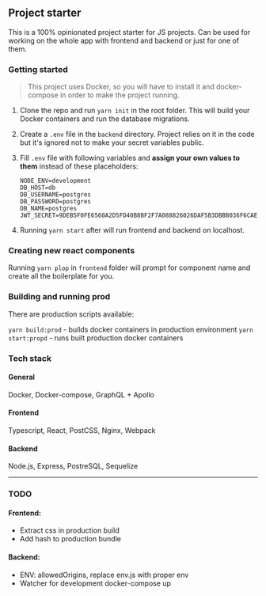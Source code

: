 ## Project starter

This is a 100% opinionated project starter for JS projects. 
Can be used for working on the whole app with frontend and backend or just for one of them.

### Getting started

> This project uses Docker, so you will have to install it and docker-compose in order to make the project running.

1. Clone the repo and run `yarn init` in the root folder.
   This will build your Docker containers and run the database migrations.
   
2. Create a `.env` file in the `backend` directory. 
   Project relies on it in the code but it's ignored not to make your secret variables public.

3. Fill `.env` file with following variables and **assign your own values to them** instead of these placeholders:
   ```
   NODE_ENV=development
   DB_HOST=db
   DB_USERNAME=postgres
   DB_PASSWORD=postgres
   DB_NAME=postgres
   JWT_SECRET=9DEB5F0FE6560A2D5FD40B8BF2F7A088826026DAF5B3DBBB036F6CAE0B5948EC
   ```

4. Running `yarn start` after will run frontend and backend on localhost.

### Creating new react components

Running `yarn plop` in `frontend` folder will prompt for component name and create all the boilerplate for you.

### Building and running prod

There are production scripts available:

`yarn build:prod` - builds docker containers in production environment
`yarn start:propd` - runs built production docker containers

### Tech stack

#### General
Docker, Docker-compose, GraphQL + Apollo

#### Frontend
Typescript, React, PostCSS, Nginx, Webpack

#### Backend
Node.js, Express, PostreSQL, Sequelize

---

### TODO

#### Frontend:
- Extract css in production build
- Add hash to production bundle

#### Backend:
- ENV: allowedOrigins, replace env.js with proper env
- Watcher for development docker-compose up
